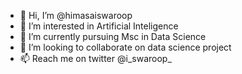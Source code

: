 - 👋 Hi, I’m @himasaiswaroop
- 👀 I’m interested in Artificial Inteligence
- 🌱 I’m currently pursuing Msc in Data Science
- 🚀 I’m looking to collaborate on data science project
- 📫 Reach me on twitter @i_swaroop_

<!---
himasaiswaroop/himasaiswaroop is a ✨ special ✨ repository because its `README.md` (this file) appears on your GitHub profile.
You can click the Preview link to take a look at your changes.
--->

